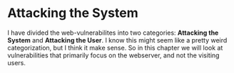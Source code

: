 # Attacking the System

I have divided the web-vulnerabilites into two categories: **Attacking the System** and **Attacking the User**. I know this might seem like a pretty weird categorization, but I think it make sense. So in this chapter we will look at vulnerabilities that primarily focus on the webserver, and not the visiting users.

